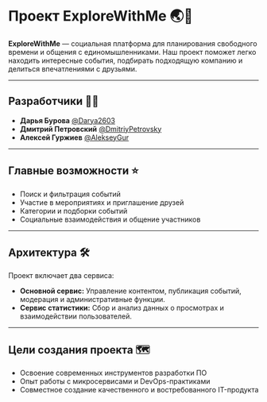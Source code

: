 # Проект ExploreWithMe 🌏📆

**ExploreWithMe** — социальная платформа для планирования свободного времени и общения с единомышленниками. Наш проект поможет легко находить интересные события, подбирать подходящую компанию и делиться впечатлениями с друзьями.

---

## Разработчики 👨‍💻

- **Дарья Бурова** [@Darya2603](https://github.com/Darya2603)
- **Дмитрий Петровский** [@DmitriyPetrovsky](https://github.com/DmitriyPetrovsky)
- **Алексей Гуржиев** [@AlekseyGur](https://github.com/AlekseyGur)

---

## Главные возможности ⭐️

- Поиск и фильтрация событий
- Участие в мероприятиях и приглашение друзей
- Категории и подборки событий
- Социальные взаимодействия и общение участников

---

## Архитектура 🛠️

Проект включает два сервиса:
- **Основной сервис:** Управление контентом, публикация событий, модерация и административные функции.
- **Сервис статистики:** Сбор и анализ данных о просмотрах и взаимодействии пользователей.

---

## Цели создания проекта 🗺️

- Освоение современных инструментов разработки ПО
- Опыт работы с микросервисами и DevOps-практиками
- Совместное создание качественного и востребованного IT-продукта
